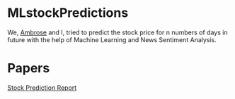 # MLstockPredictions
We, [Ambrose](https://github.com/ajkarella) and I, tried to predict the stock price for n numbers of days in future with the help of Machine Learning and News Sentiment Analysis.

# Papers
[Stock Prediction Report]()